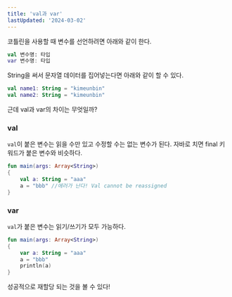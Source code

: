 ```yaml
---
title: 'val과 var'
lastUpdated: '2024-03-02'
---
```


코틀린을 사용할 때 변수를 선언하려면 아래와 같이 한다.

```kotlin
val 변수명: 타입
var 변수명: 타입
```

String을 써서 문자열 데이터를 집어넣는다면 아래와 같이 할 수 있다.

```kotlin
val name1: String = "kimeunbin"
val name2: String = "kimeunbin"
```

근데 val과 var의 차이는 무엇일까?

### val

`val`이 붙은 변수는 읽을 수만 있고 수정할 수는 없는 변수가 된다. 자바로 치면 final 키워드가 붙은 변수와 비슷하다.

```kotlin
fun main(args: Array<String>)
{
    val a: String = "aaa"
    a = "bbb" //에러가 난다! Val cannot be reassigned
}
```

### var

`val`가 붙은 변수는 읽기/쓰기가 모두 가능하다. 

```kotlin
fun main(args: Array<String>)
{
    var a: String = "aaa"
    a = "bbb"
    println(a)
}
```

성공적으로 재할당 되는 것을 볼 수 있다!